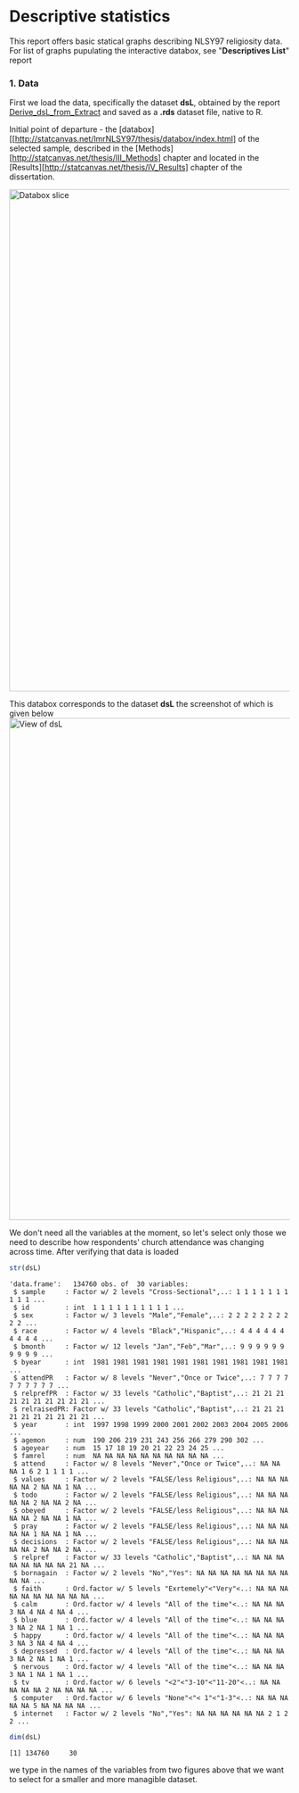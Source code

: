 Descriptive statistics
=================================================
This report offers basic statical graphs describing  NLSY97 religiosity data. For list of graphs pupulating the interactive databox, see "**Descriptives List**" report


<!--  Set the working directory to the repository's base directory; this assumes the report is nested inside of only one directory.-->




<!-- Set the report-wide options, and point to the external code file. -->









### 1. Data
First we load the data, specifically the dataset **dsL**, obtained by the report [Derive_dsL_from_Extract](https://github.com/andkov/Longitudinal_Models_of_Religiosity_NLSY97/blob/master/Data/Derive_dsL_from_Extract.md) and saved as a **.rds** dataset file, native to R.






Initial point of departure - the [databox][[http://statcanvas.net/lmrNLSY97/thesis/databox/index.html] of the selected sample, described in the [Methods][http://statcanvas.net/thesis/III_Methods] chapter and located in the [Results][http://statcanvas.net/thesis/IV_Results] chapter of the dissertation.

<img link src="./figure_rmd/3_Methods_Figure_3_2.png" alt="Databox slice" style="width:900px;"/>

This databox corresponds to the dataset **dsL** the screenshot of which is given below
<img link src="./figure_rmd/3_Methods_Figure_3_3.png" alt="View of dsL" style="width:900px;"/>  

We don't need all the variables at the moment, so let's select only those we need to describe how respondents' church attendance was changing across time. After verifying that data is loaded

```r
str(dsL)
```

```
'data.frame':	134760 obs. of  30 variables:
 $ sample     : Factor w/ 2 levels "Cross-Sectional",..: 1 1 1 1 1 1 1 1 1 1 ...
 $ id         : int  1 1 1 1 1 1 1 1 1 1 ...
 $ sex        : Factor w/ 3 levels "Male","Female",..: 2 2 2 2 2 2 2 2 2 2 ...
 $ race       : Factor w/ 4 levels "Black","Hispanic",..: 4 4 4 4 4 4 4 4 4 4 ...
 $ bmonth     : Factor w/ 12 levels "Jan","Feb","Mar",..: 9 9 9 9 9 9 9 9 9 9 ...
 $ byear      : int  1981 1981 1981 1981 1981 1981 1981 1981 1981 1981 ...
 $ attendPR   : Factor w/ 8 levels "Never","Once or Twice",..: 7 7 7 7 7 7 7 7 7 7 ...
 $ relprefPR  : Factor w/ 33 levels "Catholic","Baptist",..: 21 21 21 21 21 21 21 21 21 21 ...
 $ relraisedPR: Factor w/ 33 levels "Catholic","Baptist",..: 21 21 21 21 21 21 21 21 21 21 ...
 $ year       : int  1997 1998 1999 2000 2001 2002 2003 2004 2005 2006 ...
 $ agemon     : num  190 206 219 231 243 256 266 279 290 302 ...
 $ ageyear    : num  15 17 18 19 20 21 22 23 24 25 ...
 $ famrel     : num  NA NA NA NA NA NA NA NA NA NA ...
 $ attend     : Factor w/ 8 levels "Never","Once or Twice",..: NA NA NA 1 6 2 1 1 1 1 ...
 $ values     : Factor w/ 2 levels "FALSE/less Religious",..: NA NA NA NA NA 2 NA NA 1 NA ...
 $ todo       : Factor w/ 2 levels "FALSE/less Religious",..: NA NA NA NA NA 2 NA NA 2 NA ...
 $ obeyed     : Factor w/ 2 levels "FALSE/less Religious",..: NA NA NA NA NA 2 NA NA 1 NA ...
 $ pray       : Factor w/ 2 levels "FALSE/less Religious",..: NA NA NA NA NA 1 NA NA 1 NA ...
 $ decisions  : Factor w/ 2 levels "FALSE/less Religious",..: NA NA NA NA NA 2 NA NA 2 NA ...
 $ relpref    : Factor w/ 33 levels "Catholic","Baptist",..: NA NA NA NA NA NA NA NA 21 NA ...
 $ bornagain  : Factor w/ 2 levels "No","Yes": NA NA NA NA NA NA NA NA NA NA ...
 $ faith      : Ord.factor w/ 5 levels "Exrtemely"<"Very"<..: NA NA NA NA NA NA NA NA NA NA ...
 $ calm       : Ord.factor w/ 4 levels "All of the time"<..: NA NA NA 3 NA 4 NA 4 NA 4 ...
 $ blue       : Ord.factor w/ 4 levels "All of the time"<..: NA NA NA 3 NA 2 NA 1 NA 1 ...
 $ happy      : Ord.factor w/ 4 levels "All of the time"<..: NA NA NA 3 NA 3 NA 4 NA 4 ...
 $ depressed  : Ord.factor w/ 4 levels "All of the time"<..: NA NA NA 3 NA 2 NA 1 NA 1 ...
 $ nervous    : Ord.factor w/ 4 levels "All of the time"<..: NA NA NA 3 NA 1 NA 1 NA 1 ...
 $ tv         : Ord.factor w/ 6 levels "<2"<"3-10"<"11-20"<..: NA NA NA NA NA 2 NA NA NA NA ...
 $ computer   : Ord.factor w/ 6 levels "None"<"< 1"<"1-3"<..: NA NA NA NA NA 5 NA NA NA NA ...
 $ internet   : Factor w/ 2 levels "No","Yes": NA NA NA NA NA NA 2 1 2 2 ...
```

```r
dim(dsL)
```

```
[1] 134760     30
```

we type in the names of the variables from two figures above that we want to select for a smaller and more managible dataset.


